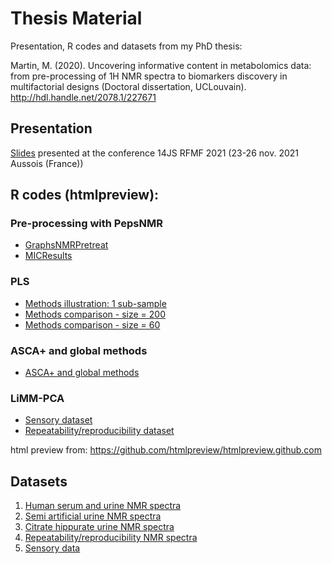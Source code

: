 # Thesis Material
Presentation, R codes and datasets from my PhD thesis:

Martin, M. (2020). Uncovering informative content in metabolomics data: from pre-processing of 1H NMR spectra to biomarkers discovery in multifactorial designs (Doctoral dissertation, UCLouvain).
http://hdl.handle.net/2078.1/227671

## Presentation

[Slides](https://github.com/ManonMartin/thesisMaterial/blob/master/Presentation/MMartin_prix_these_rfmf21_slides.pdf) presented at the conference 14JS RFMF 2021 (23-26 nov. 2021 Aussois (France))

 
## R codes (htmlpreview):

 ### Pre-processing with PepsNMR
 
  * [GraphsNMRPretreat](https://htmlpreview.github.io/?https://raw.githubusercontent.com/ManonMartin/thesisMaterial/master/R_Codes/2-Preprocessing/GraphsNMRPretreat.html#1_pre-processing_workflow)
  * [MICResults](https://htmlpreview.github.io/?https://raw.githubusercontent.com/ManonMartin/thesisMaterial/master/R_Codes/2-Preprocessing/MICResults.html)
  
 ### PLS
 
  * [Methods illustration: 1 sub-sample](https://htmlpreview.github.io/?https://raw.githubusercontent.com/ManonMartin/thesisMaterial/master/R_Codes/3-PLS/Application1sample.html)
  * [Methods comparison - size = 200](https://htmlpreview.github.io/?https://raw.githubusercontent.com/ManonMartin/thesisMaterial/master/R_Codes/3-PLS/Comp_methods_main%20-%20size%20%3D%20200.html)
  * [Methods comparison - size = 60](https://htmlpreview.github.io/?https://raw.githubusercontent.com/ManonMartin/thesisMaterial/master/R_Codes/3-PLS/Comp_methods_main%20-%20size%20%3D%2060.html)
 
 ### ASCA+ and global methods
 
  * [ASCA+ and global methods](https://htmlpreview.github.io/?https://raw.githubusercontent.com/ManonMartin/thesisMaterial/master/R_Codes/4-ASCA_globalmethods/Code_article_Guisset_et_al.html)
 
 
 ### LiMM-PCA
   * [Sensory dataset](https://htmlpreview.github.io/?https://raw.githubusercontent.com/ManonMartin/thesisMaterial/master/R_Codes/5-LiMMPCA/Sensory_Data_Naes_interaction.html)
   * [Repeatability/reproducibility dataset](https://htmlpreview.github.io/?https://raw.githubusercontent.com/ManonMartin/thesisMaterial/master/R_Codes/5-LiMMPCA/SerumHumanData.html)
  
  
  
html preview from: https://github.com/htmlpreview/htmlpreview.github.com


## Datasets

1. [Human serum and urine NMR spectra](https://github.com/ManonMartin/thesisMaterial/tree/master/Datasets/1_human_serum_urine)
2. [Semi artificial urine NMR spectra](https://github.com/ManonMartin/thesisMaterial/tree/master/Datasets/2_semi_artificial_urine)
3. [Citrate hippurate urine NMR spectra](https://github.com/ManonMartin/thesisMaterial/tree/master/Datasets/3_citrate_hippurate_urine)
4. [Repeatability/reproducibility NMR spectra](https://github.com/ManonMartin/thesisMaterial/tree/master/Datasets/4_repeatability_reproducibility)
5. [Sensory data](https://github.com/ManonMartin/thesisMaterial/tree/master/Datasets/5_sensory)
